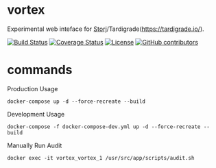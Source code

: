 # vortex

Experimental web inteface for [Storj](https://storj.io/)/Tardigrade(https://tardigrade.io/).

[![Build Status](https://travis-ci.org/storj-thirdparty/vortex.svg?branch=master)](https://travis-ci.org/storj-thirdparty/vortex)
[![Coverage Status](https://coveralls.io/repos/github/storj-thirdparty/vortex/badge.svg?branch=master)](https://coveralls.io/github/storj-thirdparty/vortex?branch=master)
[![License](https://img.shields.io/badge/license-AGPLv3-blue.svg?label=license)](https://github.com/Storj/storj-thirdparty/vortex/blob/master/LICENSE)
[![GitHub contributors](https://img.shields.io/github/contributors/storj-thirdparty/vortex.svg)](https://github.com/storj-thirdparty/vortex/graphs/contributors)


# commands
Production Usage

```
docker-compose up -d --force-recreate --build
```

Development Usage

```
docker-compose -f docker-compose-dev.yml up -d --force-recreate --build
```


Manually Run Audit

```
docker exec -it vortex_vortex_1 /usr/src/app/scripts/audit.sh
```
